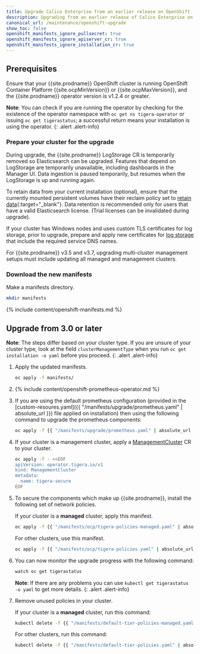 ```yaml
---
title: Upgrade Calico Enterprise from an earlier release on OpenShift
description: Upgrading from an earlier release of Calico Enterprise on OpenShift.
canonical_url: /maintenance/openshift-upgrade
show_toc: false
openshift_manifests_ignore_pullsecret: true
openshift_manifests_ignore_apiserver_cr: true
openshift_manifests_ignore_installation_cr: true
---
```


## Prerequisites

Ensure that your {{site.prodname}} OpenShift cluster is running OpenShift Container Platform 
{{site.ocpMinVersion}} or {{site.ocpMaxVersion}}, and the {{site.prodname}} operator version is v1.2.4 or greater.

**Note**: You can check if you are running the operator by checking for the existence of the operator namespace
with `oc get ns tigera-operator` or issuing `oc get tigerastatus`; a successful return means your installation is
using the operator.
{: .alert .alert-info}

### Prepare your cluster for the upgrade

During upgrade, the {{site.prodname}} LogStorage CR is temporarily removed so Elasticsearch can be upgraded. Features
that depend on LogStorage are temporarily unavailable, including dashboards in the Manager UI. Data ingestion is paused
temporarily, but resumes when the LogStorage is up and running again.

To retain data from your current installation (optional), ensure that the currently mounted persistent volumes
have their reclaim policy set to [retain data](https://kubernetes.io/docs/tasks/administer-cluster/change-pv-reclaim-policy/){:target="_blank"}.
Data retention is recommended only for users that have a valid Elasticsearch license. (Trial licenses can be invalidated
during upgrade).

If your cluster has Windows nodes and uses custom TLS certificates for log storage, prior to upgrade, prepare and apply new certificates for [log storage]({{site.baseurl}}/security/comms/log-storage-tls) that include the required service DNS names.

For {{site.prodname}} v3.5 and v3.7, upgrading multi-cluster management setups must include updating all managed and management clusters.

### Download the new manifests

Make a manifests directory.

```bash
mkdir manifests
```

{% include content/openshift-manifests.md %}

## Upgrade from 3.0 or later
**Note**: The steps differ based on your cluster type. If you are unsure of your cluster type, look at the field `clusterManagementType` when you run `oc get installation -o yaml` before you proceed.
{: .alert .alert-info}

1. Apply the updated manifests.
   ```bash
   oc apply -f manifests/
   ```

1. {% include content/openshift-prometheus-operator.md %}

1. If you are using the default prometheus configuration (provided in the [custom-resoures.yaml]({{ "/manifests/upgrade/prometheus.yaml" | absolute_url }})
   file applied on installation) then using the following command to upgrade the prometheus components:
   ```bash
   oc apply -f {{ "/manifests/upgrade/prometheus.yaml" | absolute_url }}
   ```

1. If your cluster is a management cluster, apply a [ManagementCluster]({{site.baseurl}}/reference/installation/api#operator.tigera.io/v1.ManagementCluster)
   CR to your cluster.
   ```bash
   oc apply -f - <<EOF
   apiVersion: operator.tigera.io/v1
   kind: ManagementCluster
   metadata:
     name: tigera-secure
   EOF
   ```

1. To secure the components which make up {{site.prodname}}, install the following set of network policies.

   If your cluster is a **managed** cluster, apply this manifest.
   
   ```bash
   oc apply -f {{ "/manifests/ocp/tigera-policies-managed.yaml" | absolute_url }}
   ```
   
   For other clusters, use this manifest.
   
   ```bash
   oc apply -f {{ "/manifests/ocp/tigera-policies.yaml" | absolute_url }}
   ```

1. You can now monitor the upgrade progress with the following command:
   ```bash
   watch oc get tigerastatus
   ```

     **Note**: If there are any problems you can use `kubectl get tigerastatus -o yaml` to get more details.
     {: .alert .alert-info}

1. Remove unused policies in your cluster.

   If your cluster is a **managed** cluster, run this command:

   ```bash
   kubectl delete -f {{ "/manifests/default-tier-policies-managed.yaml" | absolute_url }}
   ```

   For other clusters, run this command:

   ```bash
   kubectl delete -f {{ "/manifests/default-tier-policies.yaml" | absolute_url }}
   ```
